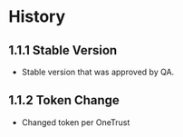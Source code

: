 # History

## 1.1.1 Stable Version

-   Stable version that was approved by QA.

## 1.1.2 Token Change

-   Changed token per OneTrust
